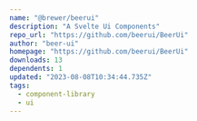 ```yaml
---
name: "@brewer/beerui"
description: "A Svelte Ui Components"
repo_url: "https://github.com/beerui/BeerUi"
author: "beer-ui"
homepage: "https://github.com/beerui/BeerUi"
downloads: 13
dependents: 1
updated: "2023-08-08T10:34:44.735Z"
tags: 
  - component-library
  - ui
---
```

